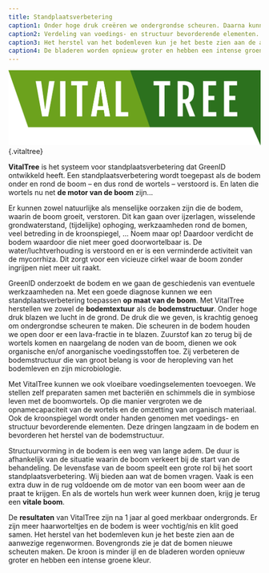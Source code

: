 ```yaml
---
title: Standplaatsverbetering
caption1: Onder hoge druk creëren we ondergrondse scheuren. Daarna kunnen we zowel vaste als vloeibare elementen tot bij de wortels blazen.
caption2: Verdeling van voedings- en structuur bevorderende elementen.
caption3: Het herstel van het bodemleven kun je het beste zien aan de aanwezige regenwormen. (resultaat na 1 jaar).
caption4: De bladeren worden opnieuw groter en hebben een intense groene kleur (foto toont voor versus na).
---
```

![VitalTree logo](logo-vitaltree.svg?resize=400) {.vitaltree}

**VitalTree** is het systeem voor standplaatsverbetering dat GreenID ontwikkeld heeft. Een standplaatsverbetering wordt toegepast als de bodem onder en rond de boom – en dus rond de wortels – verstoord is. En laten die wortels nu net **de motor van de boom** zijn…

Er kunnen zowel natuurlijke als menselijke oorzaken zijn die de bodem, waarin de boom groeit, verstoren. Dit kan gaan over ijzerlagen, wisselende grondwaterstand, (tijdelijke) ophoging, werkzaamheden rond de bomen, veel betreding in de kroonspiegel, … Noem maar op!
Daardoor verdicht de bodem waardoor die niet meer goed doorwortelbaar is. De water/luchtverhouding is verstoord en er is een verminderde activiteit van de mycorrhiza. Dit zorgt voor een vicieuze cirkel waar de boom zonder ingrijpen niet meer uit raakt.

GreenID onderzoekt de bodem en we gaan de geschiedenis van eventuele werkzaamheden na. Met een goede diagnose kunnen we een standplaatsverbetering toepassen **op maat van de boom**.
Met VitalTree herstellen we zowel de **bodemtextuur** als de **bodemstructuur**. Onder hoge druk blazen we lucht in de grond. De druk die we geven, is krachtig genoeg om ondergrondse scheuren te maken. Die scheuren in de bodem houden we open door er een lava-fractie in te blazen. Zuurstof kan zo terug bij de wortels komen en naargelang de noden van de boom, dienen we ook organische en/of anorganische voedingsstoffen toe. Zij verbeteren de bodemstructuur die van groot belang is voor de heropleving van het bodemleven en zijn microbiologie.

Met VitalTree kunnen we ook vloeibare voedingselementen toevoegen. We stellen zelf preparaten samen met bacteriën en schimmels die in symbiose leven met de boomwortels. Op die manier vergroten we de opnamecapaciteit van de wortels en de omzetting van organisch materiaal.
Ook de kroonspiegel wordt onder handen genomen met voedings- en structuur bevorderende elementen. Deze dringen langzaam in de bodem en bevorderen het herstel van de bodemstructuur.

Structuurvorming in de bodem is een weg van lange adem. De duur is afhankelijk van de situatie waarin de boom verkeert bij de start van de behandeling. De levensfase van de boom speelt een grote rol bij het soort standplaatsverbetering. Wij bieden aan wat de bomen vragen. Vaak is een extra duw in de rug voldoende om de motor van een boom weer aan de praat te krijgen. En als de wortels hun werk weer kunnen doen, krijg je terug een **vitale boom**.

De **resultaten** van VitalTree zijn na 1 jaar al goed merkbaar ondergronds. Er zijn meer haarworteltjes en de bodem is weer vochtig/nis en klit goed samen. Het herstel van het bodemleven kun je het beste zien aan de aanwezige regenwormen.
Bovengronds zie je dat de bomen nieuwe scheuten maken. De kroon is minder ijl en de bladeren worden opnieuw groter en hebben een intense groene kleur.

